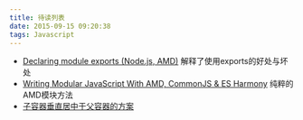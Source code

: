 ```yaml
---
title: 待读列表
date: 2015-09-15 09:20:38
tags: Javascript
---
```

* [Declaring module exports (Node.js, AMD)](http://www.2ality.com/2012/04/declaring-module-exports.html) 解释了使用exports的好处与坏处
* [Writing Modular JavaScript With AMD, CommonJS & ES Harmony](http://addyosmani.com/writing-modular-js/) 纯粹的AMD模块方法
* [子容器垂直居中于父容器的方案](http://segmentfault.com/a/1190000000381042#articleHeader6)